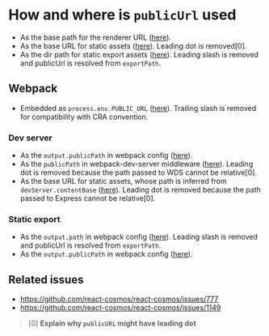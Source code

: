 # How and where is `publicUrl` used

- As the base path for the renderer URL ([here](https://github.com/react-cosmos/react-cosmos/blob/a9bbef2c89f13715bf2cb2f9726d01c564043450/packages/react-cosmos/src/shared/playgroundHtml.ts#L78)).
- As the base URL for static assets ([here](https://github.com/react-cosmos/react-cosmos/blob/a9bbef2c89f13715bf2cb2f9726d01c564043450/packages/react-cosmos/src/shared/devServer/index.ts#L33)). Leading dot is removed[0].
- As the dir path for static export assets ([here](https://github.com/react-cosmos/react-cosmos/blob/a9bbef2c89f13715bf2cb2f9726d01c564043450/packages/react-cosmos/src/shared/export.ts#L51)). Leading slash is removed and publicUrl is resolved from `exportPath`.

## Webpack

- Embedded as `process.env.PUBLIC_URL` ([here](https://github.com/react-cosmos/react-cosmos/blob/4f7a8dbdb5e1d36abce623a96e39df40d961cbdf/packages/react-cosmos/src/plugins/webpack/webpackConfig/shared.ts#L117)). Trailing slash is removed for compatibility with CRA convention.

### Dev server

- As the `output.publicPath` in webpack config ([here](https://github.com/react-cosmos/react-cosmos/blob/a9bbef2c89f13715bf2cb2f9726d01c564043450/packages/react-cosmos/src/plugins/webpack/webpackConfig/devServer.ts#L55)).
- As the `publicPath` in webpack-dev-server middleware ([here](https://github.com/react-cosmos/react-cosmos/blob/a9bbef2c89f13715bf2cb2f9726d01c564043450/packages/react-cosmos/src/plugins/webpack/devServer.ts#L92)). Leading dot is removed because the path passed to WDS cannot be relative[0].
- As the base URL for static assets, whose path is inferred from `devServer.contentBase` ([here](https://github.com/react-cosmos/react-cosmos/blob/a9bbef2c89f13715bf2cb2f9726d01c564043450/packages/react-cosmos/src/shared/devServer/index.ts#L33)). Leading dot is removed because the path passed to Express cannot be relative[0].

### Static export

- As the `output.path` in webpack config ([here](https://github.com/react-cosmos/react-cosmos/blob/a9bbef2c89f13715bf2cb2f9726d01c564043450/packages/react-cosmos/src/plugins/webpack/webpackConfig/export.ts#L46)). Leading slash is removed and publicUrl is resolved from `exportPath`.
- As the `output.publicPath` in webpack config ([here](https://github.com/react-cosmos/react-cosmos/blob/a9bbef2c89f13715bf2cb2f9726d01c564043450/packages/react-cosmos/src/plugins/webpack/webpackConfig/export.ts#L48)).

## Related issues

- https://github.com/react-cosmos/react-cosmos/issues/777
- https://github.com/react-cosmos/react-cosmos/issues/1149

> [0] **Explain why `publicURL` might have leading dot**

